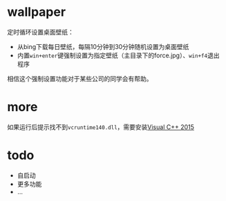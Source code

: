 # wallpaper
定时循环设置桌面壁纸：

* 从bing下载每日壁纸，每隔10分钟到30分钟随机设置为桌面壁纸
* 内置`win+enter`键强制设置为指定壁纸（主目录下的force.jpg）、`win+f4`退出程序

相信这个强制设置功能对于某些公司的同学会有帮助。

# more
如果运行后提示找不到`vcruntime140.dll`，需要安装[Visual C++ 2015](http://www.microsoft.com/en-us/download/details.aspx?id=48145)

# todo
* 自启动
* 更多功能
* ...